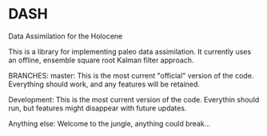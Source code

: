 # DASH
Data Assimilation for the Holocene

This is a library for implementing paleo data assimilation.
It currently uses an offline, ensemble square root Kalman filter approach.

BRANCHES:
  master: This is the most current "official" version of the code. Everything should work, and any features will be retained.
  
  Development: This is the most current version of the code. Everythin should run, but features might disappear with future updates.
   
  Anything else: Welcome to the jungle, anything could break...
